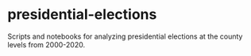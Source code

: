 # presidential-elections
Scripts and notebooks for analyzing presidential elections at the county levels from 2000-2020. 
